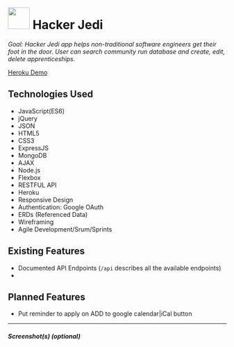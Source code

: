 # <img src="https://cdn.glitch.com/cb093bfd-142f-45b3-bdb4-52ff49e0a1c2%2Fmentoring.png?1550795116467" width="50"> Hacker Jedi

*Goal: Hacker Jedi app helps non-traditional software engineers get their foot in the door.  User can search community run database and create, edit, delete apprenticeships.*

<!-- new heroku using Siri's https://dry-garden-46076.herokuapp.com/ -->
[Heroku Demo](https://evening-forest-40933.herokuapp.com/)

## Technologies Used

- JavaScript(ES6)
- jQuery
- JSON
- HTML5
- CSS3
- ExpressJS
- MongoDB
- AJAX
- Node.js
- Flexbox
- RESTFUL API
- Heroku
- Responsive Design
- Authentication: Google OAuth
- ERDs (Referenced Data)
- Wireframing
- Agile Development/Srum/Sprints

## Existing Features

- Documented API Endpoints (`/api` describes all the available endpoints)
- 



## Planned Features

- Put reminder to apply on ADD to google calendar|iCal button

---

##### Screenshot(s) (optional)



